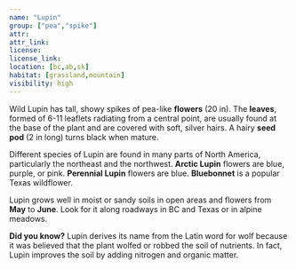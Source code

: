 ```yaml
--- 
name: "Lupin"
group: ["pea","spike"]
attr: 
attr_link: 
license: 
license_link: 
location: [bc,ab,sk]
habitat: [grassland,mountain]
visibility: high 
---
```

Wild Lupin has tall, showy spikes of pea-like **flowers** (20 in). The **leaves**, formed of 6-11 leaflets radiating from a central point, are usually found at the base of the plant and are covered with soft, silver hairs. A hairy **seed pod** (2 in long) turns black when mature.

Different species of Lupin are found in many parts of North America, particularly the northeast and the northwest. **Arctic Lupin** flowers are blue, purple, or pink. **Perennial Lupin** flowers are blue. **Bluebonnet** is a popular Texas wildflower.

Lupin grows well in moist or sandy soils in open areas and flowers from **May** to **June**. Look for it along roadways in BC and Texas or in alpine meadows.

**Did you know?** Lupin derives its name from the Latin word for wolf because it was believed that the plant wolfed or robbed the soil of nutrients. In fact, Lupin improves the soil by adding nitrogen and organic matter.
